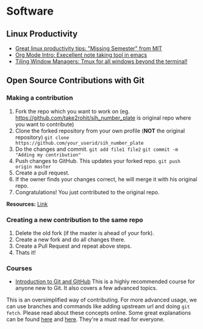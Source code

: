 # Software 

## Linux Productivity

- [Great linux productivity tips: "Missing Semester" from MIT](https://www.youtube.com/playlist?list=PLyzOVJj3bHQuloKGG59rS43e29ro7I57J)
- [Org Mode Intro: Execellent note taking tool in emacs](https://www.youtube.com/watch?v=S4f-GUxu3CY&t=121s)
- [Tiling Window Managers: Tmux for all windows beyond the terminal!](https://www.youtube.com/watch?v=j1I63wGcvU4&list=PL5ze0DjYv5DbCv9vNEzFmP6sU7ZmkGzcf)

## Open Source Contributions with Git

### Making a contribution
1. Fork the repo which you want to work on (eg. https://github.com/take2rohit/sih_number_plate is original repo where you want to contribute) 
2. Clone the forked repository from your own profile (**NOT** the original repository)
`git clone https://github.com/your_userid/sih_number_plate`
3. Do the changes and commit.
`git add file1 file2`
`git commit -m "Adding my contribution"`
4. Push changes to GitHub. This updates your forked repo.
`git push origin master`
5. Create a pull request.
6. If the owner finds your changes correct, he will merge it with his original repo.
7. Congratulations! You just contributed to the original repo.

**Resources:** [Link](https://codeburst.io/a-step-by-step-guide-to-making-your-first-github-contribution-5302260a2940)

### Creating a new contribution to the same repo
1. Delete the old fork (if the master is ahead of your fork).
2. Create a new fork and do all changes there.
3. Create a Pull Request and repeat above steps.
4. Thats it!

### Courses
- [Introduction to Git and GitHub](https://www.coursera.org/learn/introduction-git-github#syllabus) 
This is a highly recommended course for anyone new to Git. It also covers a few advanced topics. 

This is an oversimplified way of contributing.
For more advanced usage, we can use branches and commands like adding upstream url and doing `git fetch`. Please read about these concepts online. Some great explanations can be found [here](https://gist.github.com/Chaser324/ce0505fbed06b947d962) and [here](https://stackoverflow.com/questions/7244321/how-do-i-update-a-github-forked-repository). They're a must read for everyone.
